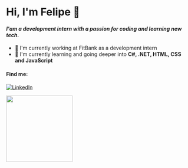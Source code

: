 # Hi, I'm Felipe :call_me_hand:

#### <em>I'am a development intern with a passion for coding and learning new tech.</em>

- 🔭 I'm currently working at FitBank as a development intern
- 🌱 I'm currently learning and going deeper into <strong>C#, .NET, HTML, CSS and JavaScript</strong>

#### Find me:
[![LinkedIn](https://img.shields.io/badge/LinkedIn-0077B5?style=for-the-badge&logo=linkedin&logoColor=white)](https://www.linkedin.com/in/felipefrranca/)

<div>
  <a href="https://github.com/felipefrranca"> <img height="180em" src="https://github-readme-stats.vercel.app/api?username=felipefrranca&show_icons=true&theme=tokyonight&include_all_commits=true&count_private=true"/>

<!-- 
- 📚 I'am currently in the 4th semester of the Bachelor of Computer Science at IFCE
- 👯 I’m looking to collaborate on ... 
- 🤔 I’m looking for help with ...
- 💬 Ask me about ... 
- 📫 How to reach me: ...
- 😄 Pronouns: 
- ⚡ Fun fact: ...
-->
